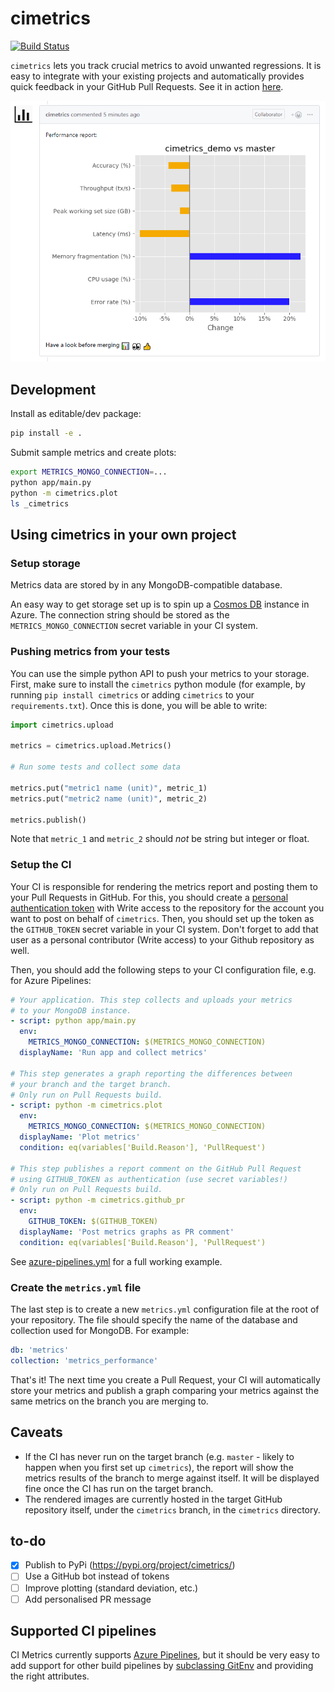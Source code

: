 # cimetrics

[![Build Status](https://dev.azure.com/jumaffre/metrics-devops/_apis/build/status/jumaffre.metrics-devops?branchName=master)](https://dev.azure.com/jumaffre/metrics-devops/_build/latest?definitionId=1&branchName=master)

`cimetrics` lets you track crucial metrics to avoid unwanted regressions. It is easy to integrate with your existing projects and automatically provides quick feedback in your GitHub Pull Requests. See it in action [here](https://github.com/jumaffre/cimetrics/pull/28#issuecomment-519552043). 

<p align="center"> <img src="https://raw.githubusercontent.com/jumaffre/cimetrics/master/cimetrics_demo.PNG" width="600"></p>


## Development

Install as editable/dev package:
```sh
pip install -e .
```

Submit sample metrics and create plots:
```sh
export METRICS_MONGO_CONNECTION=...
python app/main.py
python -m cimetrics.plot
ls _cimetrics
```

## Using cimetrics in your own project

### Setup storage

Metrics data are stored by in any MongoDB-compatible database.

An easy way to get storage set up is to spin up a [Cosmos DB](https://docs.microsoft.com/en-us/azure/cosmos-db/introduction) instance in Azure. The connection string should be stored as the `METRICS_MONGO_CONNECTION` secret variable in your CI system.

### Pushing metrics from your tests

You can use the simple python API to push your metrics to your storage. First, make sure to install the `cimetrics` python module (for example, by running `pip install cimetrics` or adding `cimetrics` to your `requirements.txt`). Once this is done, you will be able to write:

```python
import cimetrics.upload

metrics = cimetrics.upload.Metrics()

# Run some tests and collect some data

metrics.put("metric1 name (unit)", metric_1)
metrics.put("metric2 name (unit)", metric_2)

metrics.publish()
```

Note that `metric_1` and `metric_2` should _not_ be string but integer or float.

### Setup the CI

Your CI is responsible for rendering the metrics report and posting them to your Pull Requests in GitHub. For this, you should create a [personal authentication token](https://help.github.com/en/articles/creating-a-personal-access-token-for-the-command-line) with Write access to the repository for the account you want to post on behalf of `cimetrics`. Then, you should set up the token as the `GITHUB_TOKEN` secret variable in your CI system. Don't forget to add that user as a personal contributor (Write access) to your Github repository as well.

Then, you should add the following steps to your CI configuration file, e.g. for Azure Pipelines:

```yaml
# Your application. This step collects and uploads your metrics
# to your MongoDB instance.
- script: python app/main.py
  env:
    METRICS_MONGO_CONNECTION: $(METRICS_MONGO_CONNECTION)
  displayName: 'Run app and collect metrics'

# This step generates a graph reporting the differences between 
# your branch and the target branch.
# Only run on Pull Requests build.
- script: python -m cimetrics.plot
  env:
    METRICS_MONGO_CONNECTION: $(METRICS_MONGO_CONNECTION)
  displayName: 'Plot metrics'
  condition: eq(variables['Build.Reason'], 'PullRequest')

# This step publishes a report comment on the GitHub Pull Request 
# using GITHUB_TOKEN as authentication (use secret variables!)
# Only run on Pull Requests build.
- script: python -m cimetrics.github_pr
  env:
    GITHUB_TOKEN: $(GITHUB_TOKEN)
  displayName: 'Post metrics graphs as PR comment'
  condition: eq(variables['Build.Reason'], 'PullRequest')
```

See [azure-pipelines.yml](https://github.com/jumaffre/cimetrics/blob/master/azure-pipelines.yml) for a full working example.

### Create the `metrics.yml` file

The last step is to create a new `metrics.yml` configuration file at the root of your repository. The file should specify the name of the database and collection used for MongoDB. For example:

```yaml
db: 'metrics'
collection: 'metrics_performance'
```

That's it! The next time you create a Pull Request, your CI will automatically store your metrics and publish a graph comparing your metrics against the same metrics on the branch you are merging to.

## Caveats

- If the CI has never run on the target branch (e.g. `master` - likely to happen when you first set up `cimetrics`), the report will show the metrics results of the branch to merge against itself. It will be displayed fine once the CI has run on the target branch.
- The rendered images are currently hosted in the target GitHub repository itself, under the `cimetrics` branch, in the `cimetrics` directory.

## to-do

- [x] Publish to PyPi (https://pypi.org/project/cimetrics/)
- [ ] Use a GitHub bot instead of tokens
- [ ] Improve plotting (standard deviation, etc.)
- [ ] Add personalised PR message

## Supported CI pipelines

CI Metrics currently supports [Azure Pipelines](https://azure.microsoft.com/en-us/services/devops/pipelines/), but it should be very easy to add support for other build pipelines by [subclassing GitEnv](https://github.com/jumaffre/cimetrics/blob/master/cimetrics/env.py#L72) and providing the right attributes.

